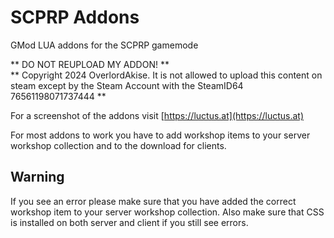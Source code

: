 # SCPRP Addons
GMod LUA addons for the SCPRP gamemode

** DO NOT REUPLOAD MY ADDON! **  
** Copyright 2024 OverlordAkise. It is not allowed to upload this content on steam except by the Steam Account with the SteamID64 76561198071737444 **

For a screenshot of the addons visit [https://luctus.at](https://luctus.at)

For most addons to work you have to add workshop items to your server workshop collection and to the download for clients.

## Warning

If you see an error please make sure that you have added the correct workshop item to your server workshop collection. Also make sure that CSS is installed on both server and client if you still see errors.
